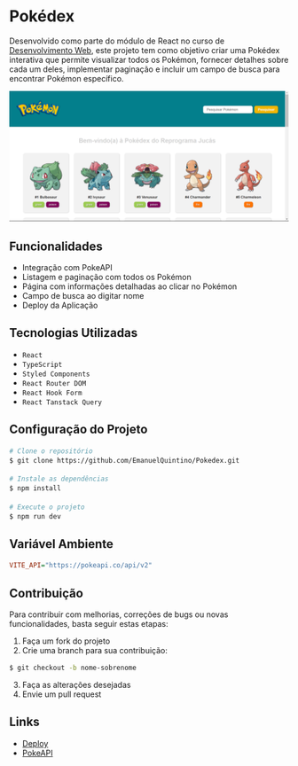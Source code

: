 # Pokédex

Desenvolvido como parte do módulo de React no curso de [Desenvolvimento Web](https://emanuelquintino.github.io/Page-WDC/),
este projeto tem como objetivo criar uma Pokédex interativa que permite visualizar todos os Pokémon, fornecer detalhes sobre cada um deles, implementar paginação e incluir um campo de busca para encontrar Pokémon específico.

![home-layout](./src/assets/home-layout.png)

## Funcionalidades

- Integração com PokeAPI
- Listagem e paginação com todos os Pokémon
- Página com informações detalhadas ao clicar no Pokémon
- Campo de busca ao digitar nome
- Deploy da Aplicação

## Tecnologias Utilizadas

- `React`
- `TypeScript`
- `Styled Components`
- `React Router DOM`
- `React Hook Form`
- `React Tanstack Query`

## Configuração do Projeto

```bash
# Clone o repositório
$ git clone https://github.com/EmanuelQuintino/Pokedex.git

# Instale as dependências
$ npm install

# Execute o projeto
$ npm run dev
```

## Variável Ambiente

```ini
VITE_API="https://pokeapi.co/api/v2"
```

## Contribuição

Para contribuir com melhorias, correções de bugs ou novas funcionalidades, basta seguir estas etapas:

1. Faça um fork do projeto
2. Crie uma branch para sua contribuição:

```bash
$ git checkout -b nome-sobrenome
```

3. Faça as alterações desejadas
4. Envie um pull request

## Links

- [Deploy](https://pokedex-eta-ebon.vercel.app/)
- [PokeAPI](https://pokeapi.co/)